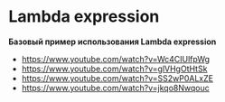 # Lambda expression

**Базовый пример использования Lambda expression**

- https://www.youtube.com/watch?v=Wc4CIUlfpWg
- https://www.youtube.com/watch?v=glVHgOtHtSk
- https://www.youtube.com/watch?v=SS2wP0ALxZE
- https://www.youtube.com/watch?v=jkqo8Nwqouc